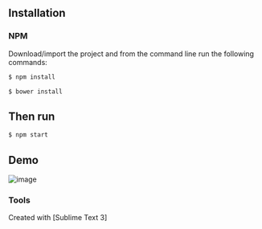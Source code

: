 
## Installation

### NPM
Download/import the project and from the command line run the following commands:

```bash
$ npm install
```
```bash
$ bower install
```
## Then run
```bash
$ npm start
```
## Demo
![image](https://github.com/NG-MBTA/ng2-display-board/blob/master/public/assets/images/demo.JPG)

### Tools

Created with [Sublime Text 3]